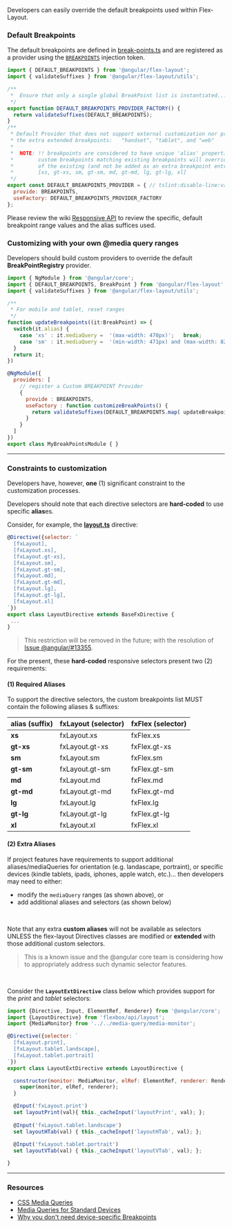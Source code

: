 Developers can easily override the default breakpoints used within Flex-Layout.

### Default Breakpoints

The default breakpoints are defined in [break-points.ts](https://github.com/angular/flex-layout/blob/master/src/lib/media-query/breakpoints/data/break-points.ts#L14) and are registered as a provider using the [`BREAKPOINTS`](https://github.com/angular/flex-layout/blob/master/src/lib/media-query/breakpoints/break-points-token.ts#L16) injection token.

```js
import { DEFAULT_BREAKPOINTS } from '@angular/flex-layout';
import { validateSuffixes } from '@angular/flex-layout/utils';

/**
 *  Ensure that only a single global BreakPoint list is instantiated...
 */
export function DEFAULT_BREAKPOINTS_PROVIDER_FACTORY() {
  return validateSuffixes(DEFAULT_BREAKPOINTS);
}
/**
 * Default Provider that does not support external customization nor provide
 * the extra extended breakpoints:   "handset", "tablet", and "web"
 *
 *  NOTE: !! breakpoints are considered to have unique 'alias' properties,
 *        custom breakpoints matching existing breakpoints will override the properties
 *        of the existing (and not be added as an extra breakpoint entry).
 *        [xs, gt-xs, sm, gt-sm, md, gt-md, lg, gt-lg, xl]
 */
export const DEFAULT_BREAKPOINTS_PROVIDER = { // tslint:disable-line:variable-name
  provide: BREAKPOINTS,
  useFactory: DEFAULT_BREAKPOINTS_PROVIDER_FACTORY
};
```

Please review the wiki [Responsive API](https://github.com/angular/flex-layout/wiki/Responsive-API) to review the specific, default breakpoint range values and the alias suffices used.

### Customizing with your own @media query ranges

Developers should build custom providers to override the default **BreakPointRegistry** provider.

```js
import { NgModule } from '@angular/core';
import { DEFAULT_BREAKPOINTS, BreakPoint } from '@angular/flex-layout'
import { validateSuffixes } from '@angular/flex-layout/utils';

/**
 * For mobile and tablet, reset ranges
 */
function updateBreakpoints((it:BreakPoint) => {
  switch(it.alias) {
    case 'xs' : it.mediaQuery =  '(max-width: 470px)';   break;
    case 'sm' : it.mediaQuery =  '(min-width: 471px) and (max-width: 820px)'; break;
  }
  return it;
})

@NgModule({
  providers: [
    // register a Custom BREAKPOINT Provider
    {
      provide : BREAKPOINTS,
      useFactory : function customizeBreakPoints() {
        return validateSuffixes(DEFAULT_BREAKPOINTS.map( updateBreakpoints ));
      }
    }
  ]
})
export class MyBreakPointsModule { }
```

---- 

### Constraints to customization

Developers have, however, **one** (1) significant constraint to the customization processes. 

Developers should note that each directive selectors are **hard-coded** to use specific **alias**es. 

Consider, for example, the **[layout.ts](https://github.com/angular/flex-layout/blob/master/src/lib/flexbox/api/layout.ts#L34-L45)** directive:

```js
@Directive({selector: `
  [fxLayout],
  [fxLayout.xs],
  [fxLayout.gt-xs],
  [fxLayout.sm],
  [fxLayout.gt-sm],
  [fxLayout.md],
  [fxLayout.gt-md],
  [fxLayout.lg],
  [fxLayout.gt-lg],
  [fxLayout.xl]
`})
export class LayoutDirective extends BaseFxDirective { 
 ... 
}
```

> This restriction will be removed in the future; with the resolution of [Issue @angular/#13355](https://github.com/angular/angular/issues/13355).


For the present, these **hard-coded** responsive selectors present two (2) requirements:

#### (1) Required Aliases

To support the directive selectors, the custom breakpoints list MUST contain the following aliases & suffixes: 


| alias (suffix)      | fxLayout (selector)      | fxFlex (selector)       |
| ---------- | -------------- | ------------- |
|  **xs**    | fxLayout.xs    | fxFlex.xs     |
|  **gt-xs** | fxLayout.gt-xs | fxFlex.gt-xs  |
|  **sm**    | fxLayout.sm    | fxFlex.sm     |
|  **gt-sm** | fxLayout.gt-sm | fxFlex.gt-sm  |
|  **md**    | fxLayout.md    | fxFlex.md     |
|  **gt-md** | fxLayout.gt-md | fxFlex.gt-md  |
|  **lg**    | fxLayout.lg    | fxFlex.lg     |
|  **gt-lg** | fxLayout.gt-lg | fxFlex.gt-lg  |
|  **xl**    | fxLayout.xl    | fxFlex.xl     |


#### (2) Extra Aliases

If project features have requirements to support additional aliases/mediaQueries for orientation (e.g. landascape, portraint), or specific devices (kindle tablets, ipads, iphones, apple watch, etc.)... then developers may need to either:

*  modify the `mediaQuery` ranges (as shown above), or
*  add additional aliases and selectors (as shown below)

<br/>

Note that any extra **custom aliases** will not be available as selectors UNLESS the flex-layout Directives classes are modified or **extended** with those additional custom selectors. 

> This is a known issue and the @angular core team is considering how to appropriately address such dynamic selector features.

<br/>

Consider the **`LayoutExtDirective`** class below which provides support for the *print* and *tablet* selectors:

```js
import {Directive, Input, ElementRef, Renderer} from '@angular/core';
import {LayoutDirective} from 'flexbox/api/layout';
import {MediaMonitor} from '../../media-query/media-monitor';

@Directive({selector: `
  [fxLayout.print],
  [fxLayout.tablet.landscape],
  [fxLayout.tablet.portrait]
`})
export class LayoutExtDirective extends LayoutDirective {

  constructor(monitor: MediaMonitor, elRef: ElementRef, renderer: Renderer) {
    super(monitor, elRef, renderer);
  }

  @Input('fxLayout.print')            
  set layoutPrint(val){ this._cacheInput('layoutPrint', val); };
  
  @Input('fxLayout.tablet.landscape') 
  set layoutHTab(val) { this._cacheInput('layoutHTab', val); };
  
  @Input('fxLayout.tablet.portrait')  
  set layoutVTab(val) { this._cacheInput('layoutVTab', val); };

}

```

---- 

### Resources

*  [CSS Media Queries](http://cssmediaqueries.com/)
*  [Media Queries for Standard Devices](https://css-tricks.com/snippets/css/media-queries-for-standard-devices/)
*  [Why you don't need device-specific Breakpoints](https://responsivedesign.is/articles/why-you-dont-need-device-specific-breakpoints)
